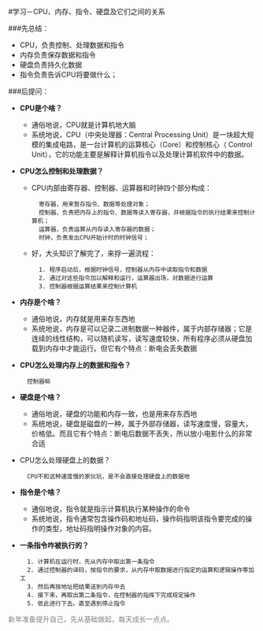 #学习－CPU、内存、指令、硬盘及它们之间的关系


###先总结：

- CPU，负责控制、处理数据和指令
- 内存负责保存数据和指令
- 硬盘负责持久化数据
- 指令负责告诉CPU将要做什么；

###后提问：

- **CPU是个啥？**
	- 通俗地说，CPU就是计算机地大脑
	- 系统地说，CPU（中央处理器：Central Processing Unit）是一块超大规模的集成电路，是一台计算机的运算核心（Core）和控制核心（ Control Unit），它的功能主要是解释计算机指令以及处理计算机软件中的数据。

- **CPU怎么控制和处理数据？**
		
	- CPU内部由寄存器、控制器、运算器和时钟四个部分构成：
	
			寄存器，用来暂存指令、数据等处理对象；
			控制器，负责把内存上的指令、数据等读入寄存器，并根据指令的执行结果来控制计算机；
			运算器，负责运算从内存读入寄存器的数据；
			时钟，负责发出CPU开始计时的时钟信号；
	- 好，大头知识了解完了，来捊一遍流程：

			1. 程序启动后，根据时钟信号，控制器从内存中读取指令和数据
			2. 通过对这些指令加以解释和运行，运算器出场，对数据进行运算
			3. 控制器根据运算结果来控制计算机
- **内存是个啥？**
	- 通俗地说，内存就是用来存东西地
	- 系统地说，内存是可以记录二进制数据一种器件，属于内部存储器；它是连续的线性结构，可以随机读写，读写速度较快，所有程序必须从硬盘加载到内存中才能运行。但它有个特点：断电会丢失数据

- **CPU怎么处理内存上的数据和指令？**

		控制器嘛

- **硬盘是个啥？**

	- 通俗地说，硬盘的功能和内存一致，也是用来存东西地
	- 系统地说，硬盘是磁盘的一种，属于外部存储器，读写速度慢，容量大，价格低。而且它有个特点：断电后数据不丢失，所以放小电影什么的非常合适
- CPU怎么处理硬盘上的数据？

		CPU不和这种速度慢的家伙玩，是不会直接处理硬盘上的数据地
- **指令是个啥？**
	- 通俗地说，指令就是指示计算机执行某种操作的命令
	- 系统地说，指令通常包含操作码和地址码，操作码指明该指令要完成的操作的类型，地址码指明操作对象的内容。
- **一条指令咋被执行的？**

		1. 计算机在运行时，先从内存中取出第一条指令
		2. 通过控制器的译码，按指令的要求，从内存中取数据进行指定的运算和逻辑操作等加工
		3. 然后再按地址把结果送到内存中去
		4. 接下来，再取出第二条指令，在控制器的指挥下完成规定操作
		5. 依此进行下去。直至遇到停止指令


<font color="grey">新年准备提升自己，先从基础做起，每天成长一点点。</font>